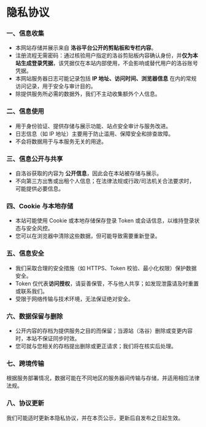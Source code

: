 # 隐私协议
### 一、信息收集

- 本网站存储并展示来自 **洛谷平台公开的剪贴板和专栏内容**。
- 注册流程无需密码：通过核验用户指定的洛谷剪贴板内容确认身份，并**仅为本站生成登录凭据**，该凭据仅在本站内部使用，不会影响或替代用户的洛谷账号凭据。
- 本网站服务器日志可能记录包括 **IP 地址、访问时间、浏览器信息** 在内的常规访问记录，用于安全与审计目的。
- 除提供服务所必需的数据外，我们不主动收集额外个人信息。

### 二、信息使用

- 用于身份验证、提供存储与展示功能、站点安全审计与服务改进。
- 日志信息（如 IP 地址）主要用于防止滥用、保障安全和排查故障。
- 不会将数据用于与本服务无关的用途。

### 三、信息公开与共享

- 自洛谷获取的内容为 **公开信息**，因此会在本站被存储与展示。
- 不向第三方出售或出租个人信息；在法律法规或行政/司法机关合法要求时，可能提供必要信息。

### 四、Cookie 与本地存储

- 本站可能使用 Cookie 或本地存储保存登录 Token 或会话信息，以维持登录状态与安全风控。
- 您可以在浏览器中清除这些数据，但可能导致需要重新登录。

### 五、信息安全

- 我们采取合理的安全措施（如 HTTPS、Token 校验、最小化权限）保护数据安全。
- Token 仅代表**访问授权**，请妥善保管，不与他人共享；如发现泄露请及时重置或联系我们。
- 受限于网络传输与技术环境，无法保证绝对安全。

### 六、数据保留与删除

- 公开内容的存档为提供服务之目的而保留；当源站（洛谷）删除或变更内容时，本站不保证同步时效。
- 您可就与您相关的存档提出删除或更正请求；我们将在核实后处理。

### 七、跨境传输

根据服务部署情况，数据可能在不同地区的服务器间传输与存储，并适用相应法律法规。

### 八、协议更新

我们可能适时更新本隐私协议，并在本页公示，更新后自发布之日起生效。